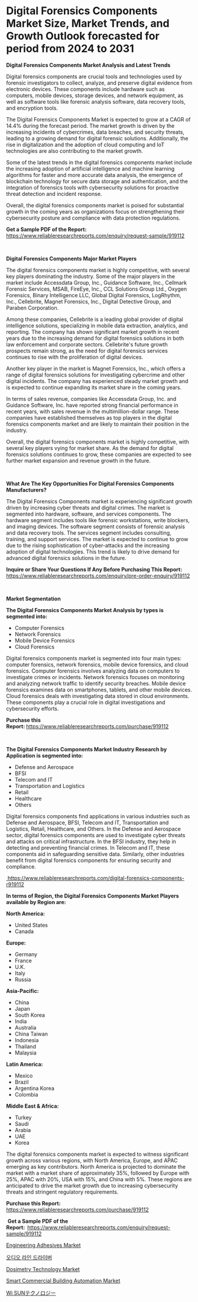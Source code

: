 <p><h1>Digital Forensics Components Market Size, Market Trends, and Growth Outlook forecasted for period from 2024 to 2031</h1></p><p><strong>Digital Forensics Components Market Analysis and Latest Trends</strong></p>
<p><p>Digital forensics components are crucial tools and technologies used by forensic investigators to collect, analyze, and preserve digital evidence from electronic devices. These components include hardware such as computers, mobile devices, storage devices, and network equipment, as well as software tools like forensic analysis software, data recovery tools, and encryption tools.</p><p>The Digital Forensics Components Market is expected to grow at a CAGR of 14.4% during the forecast period. The market growth is driven by the increasing incidents of cybercrimes, data breaches, and security threats, leading to a growing demand for digital forensic solutions. Additionally, the rise in digitalization and the adoption of cloud computing and IoT technologies are also contributing to the market growth.</p><p>Some of the latest trends in the digital forensics components market include the increasing adoption of artificial intelligence and machine learning algorithms for faster and more accurate data analysis, the emergence of blockchain technology for secure data storage and authentication, and the integration of forensics tools with cybersecurity solutions for proactive threat detection and incident response.</p><p>Overall, the digital forensics components market is poised for substantial growth in the coming years as organizations focus on strengthening their cybersecurity posture and compliance with data protection regulations.</p></p>
<p><strong>Get a Sample PDF of the Report:&nbsp;</strong> <a href="https://www.reliableresearchreports.com/enquiry/request-sample/919112">https://www.reliableresearchreports.com/enquiry/request-sample/919112</a></p>
<p>&nbsp;</p>
<p><strong>Digital Forensics Components Major Market Players</strong></p>
<p><p>The digital forensics components market is highly competitive, with several key players dominating the industry. Some of the major players in the market include Accessdata Group, Inc., Guidance Software, Inc., Cellmark Forensic Services, MSAB, FireEye, Inc., CCL Solutions Group Ltd., Oxygen Forensics, Binary Intelligence LLC, Global Digital Forensics, LogRhythm, Inc., Cellebrite, Magnet Forensics, Inc., Digital Detective Group, and Paraben Corporation.</p><p>Among these companies, Cellebrite is a leading global provider of digital intelligence solutions, specializing in mobile data extraction, analytics, and reporting. The company has shown significant market growth in recent years due to the increasing demand for digital forensics solutions in both law enforcement and corporate sectors. Cellebrite's future growth prospects remain strong, as the need for digital forensics services continues to rise with the proliferation of digital devices.</p><p>Another key player in the market is Magnet Forensics, Inc., which offers a range of digital forensics solutions for investigating cybercrime and other digital incidents. The company has experienced steady market growth and is expected to continue expanding its market share in the coming years.</p><p>In terms of sales revenue, companies like Accessdata Group, Inc. and Guidance Software, Inc. have reported strong financial performance in recent years, with sales revenue in the multimillion-dollar range. These companies have established themselves as top players in the digital forensics components market and are likely to maintain their position in the industry.</p><p>Overall, the digital forensics components market is highly competitive, with several key players vying for market share. As the demand for digital forensics solutions continues to grow, these companies are expected to see further market expansion and revenue growth in the future.</p></p>
<p>&nbsp;</p>
<p><strong>What Are The Key Opportunities For Digital Forensics Components Manufacturers?</strong></p>
<p><p>The Digital Forensics Components market is experiencing significant growth driven by increasing cyber threats and digital crimes. The market is segmented into hardware, software, and services components. The hardware segment includes tools like forensic workstations, write blockers, and imaging devices. The software segment consists of forensic analysis and data recovery tools. The services segment includes consulting, training, and support services. The market is expected to continue to grow due to the rising sophistication of cyber-attacks and the increasing adoption of digital technologies. This trend is likely to drive demand for advanced digital forensics solutions in the future.</p></p>
<p><strong>Inquire or Share Your Questions If Any Before Purchasing This Report:</strong> <a href="https://www.reliableresearchreports.com/enquiry/pre-order-enquiry/919112">https://www.reliableresearchreports.com/enquiry/pre-order-enquiry/919112</a></p>
<p>&nbsp;</p>
<p><strong>Market Segmentation</strong></p>
<p><strong>The Digital Forensics Components Market Analysis by types is segmented into:</strong></p>
<p><ul><li>Computer Forensics</li><li>Network Forensics</li><li>Mobile Device Forensics</li><li>Cloud Forensics</li></ul></p>
<p><p>Digital forensics components market is segmented into four main types: computer forensics, network forensics, mobile device forensics, and cloud forensics. Computer forensics involves analyzing data on computers to investigate crimes or incidents. Network forensics focuses on monitoring and analyzing network traffic to identify security breaches. Mobile device forensics examines data on smartphones, tablets, and other mobile devices. Cloud forensics deals with investigating data stored in cloud environments. These components play a crucial role in digital investigations and cybersecurity efforts.</p></p>
<p><strong>Purchase this Report:&nbsp;</strong><a href="https://www.reliableresearchreports.com/purchase/919112">https://www.reliableresearchreports.com/purchase/919112</a></p>
<p>&nbsp;</p>
<p><strong>The Digital Forensics Components Market Industry Research by Application is segmented into:</strong></p>
<p><ul><li>Defense and Aerospace</li><li>BFSI</li><li>Telecom and IT</li><li>Transportation and Logistics</li><li>Retail</li><li>Healthcare</li><li>Others</li></ul></p>
<p><p>Digital forensics components find applications in various industries such as Defense and Aerospace, BFSI, Telecom and IT, Transportation and Logistics, Retail, Healthcare, and Others. In the Defense and Aerospace sector, digital forensics components are used to investigate cyber threats and attacks on critical infrastructure. In the BFSI industry, they help in detecting and preventing financial crimes. In Telecom and IT, these components aid in safeguarding sensitive data. Similarly, other industries benefit from digital forensics components for ensuring security and compliance.</p></p>
<p><a href="https://www.reliableresearchreports.com/digital-forensics-components-r919112">&nbsp;https://www.reliableresearchreports.com/digital-forensics-components-r919112</a></p>
<p><strong>In terms of Region, the Digital Forensics Components Market Players available by Region are:</strong></p>
<p>
    <p> <strong> North America: </strong>
        <ul>
            <li>United States</li>
            <li>Canada</li>
        </ul>
        </p> 
    <p> <strong> Europe: </strong>
        <ul>
            <li>Germany</li>
            <li>France</li>
            <li>U.K.</li>
            <li>Italy</li>
            <li>Russia</li>
        </ul>
        </p> 
    <p> <strong> Asia-Pacific: </strong>
        <ul>
            <li>China</li>
            <li>Japan</li>
            <li>South Korea</li>
            <li>India</li>
            <li>Australia</li>
            <li>China Taiwan</li>
            <li>Indonesia</li>
            <li>Thailand</li>
            <li>Malaysia</li>
        </ul>
        </p> 
    <p> <strong> Latin America: </strong>
        <ul>
            <li>Mexico</li>
            <li>Brazil</li>
            <li>Argentina Korea</li>
            <li>Colombia</li>
        </ul>
        </p> 
    <p> <strong> Middle East & Africa: </strong>
        <ul>
            <li>Turkey</li>
            <li>Saudi</li>
            <li>Arabia</li>
            <li>UAE</li>
            <li>Korea</li>
        </ul>
    </p>
    </p>
<p><p>The digital forensics components market is expected to witness significant growth across various regions, with North America, Europe, and APAC emerging as key contributors. North America is projected to dominate the market with a market share of approximately 35%, followed by Europe with 25%, APAC with 20%, USA with 15%, and China with 5%. These regions are anticipated to drive the market growth due to increasing cybersecurity threats and stringent regulatory requirements.</p></p>
<p><strong>Purchase this Report: </strong><a href="https://www.reliableresearchreports.com/purchase/919112">https://www.reliableresearchreports.com/purchase/919112</a></p>
<p>&nbsp;<strong>Get a Sample PDF of the Report:&nbsp;&nbsp;</strong><a href="https://www.reliableresearchreports.com/enquiry/request-sample/919112">https://www.reliableresearchreports.com/enquiry/request-sample/919112</a></p>
<p><strong></strong></p>
<p><p><a href="https://www.linkedin.com/pulse/engineering-adhesives-market-furnish-information-size-share-dynamics-wjuwf?trackingId=ojpRqR9aSWdKTUnG8U%2FRIg%3D%3D">Engineering Adhesives Market</a></p><p><a href="https://github.com/sougarounis/Market-Research-Report-List-3/blob/main/319838053891.md">오디오 라인 드라이버</a></p><p><a href="https://github.com/SashaBeier2023/Market-Research-Report-List-1/blob/main/dosimetry-technology-market.md">Dosimetry Technology Market</a></p><p><a href="https://github.com/ashman753/Market-Research-Report-List-1/blob/main/smart-commercial-building-automation-market.md">Smart Commercial Building Automation Market</a></p><p><a href="https://github.com/oqoeusbvpadwjs08/Market-Research-Report-List-2/blob/main/455048455901.md">Wi SUNテクノロジー</a></p></p>